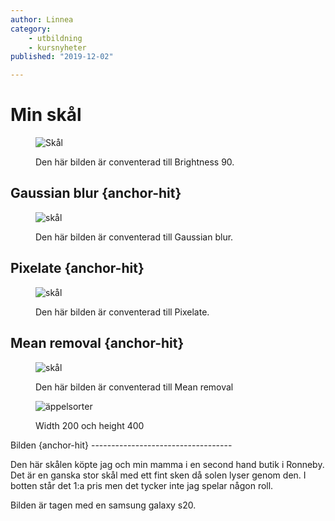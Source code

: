 ```yaml
---
author: Linnea
category:
    - utbildning
    - kursnyheter
published: "2019-12-02"

---
```

Min skål
==================================
<figure class="figure center">
    <img src="image/bowl.jpg?&w=800&h=500&f=brightness,90" alt="Skål">
    <figcaption>
        <p>Den här bilden är conventerad till Brightness 90.</p>
    </figcaption>
</figure>


Gaussian blur {anchor-hit}
-----------------------------------
<figure class="figure center">
    <img src="image/bowl.jpg?&w=400&h=400&f=gaussian_blur" alt="skål">
    <figcaption>
        <p>Den här bilden är conventerad till Gaussian blur.</p>
    </figcaption>
</figure>





Pixelate {anchor-hit}
-----------------------------------
<figure class="figure center">
    <img src="image/bowl.jpg?&w=200&h=400&f=pixelate,10,10" alt="skål">
    <figcaption>
        <p>Den här bilden är conventerad till Pixelate.</p>
    </figcaption>
</figure>




Mean removal {anchor-hit}
-----------------------------------
<figure class="figure center">
    <img src="image/bowl.jpg?&w=500&h=300&f=mean_removal" alt="skål">
    <figcaption>
        <p>Den här bilden är conventerad till Mean removal</p>
    </figcaption>
</figure>





<figure class="figure right">
    <img src="image/bowl.jpg?&w=200&h=400" alt="äppelsorter">
    <figcaption>
        <p>Width 200 och height 400</p>
    </figcaption>
</figure>
Bilden {anchor-hit}
-----------------------------------

Den här skålen köpte jag och min mamma i en second hand butik i Ronneby. Det är en ganska stor skål med ett fint sken då solen lyser genom den. I botten står det 1:a pris men det tycker inte jag spelar någon roll.

Bilden är tagen med en samsung galaxy s20.    
